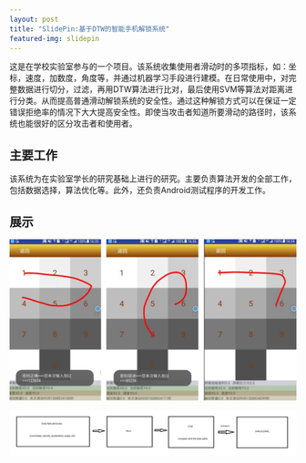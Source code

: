 ```yaml
---
layout: post
title: "SlidePin:基于DTW的智能手机解锁系统"
featured-img: slidepin
---
```


这是在学校实验室参与的一个项目。该系统收集使用者滑动时的多项指标，如：坐标，速度，加数度，角度等，并通过机器学习手段进行建模。在日常使用中，对完整数据进行切分，过滤，再用DTW算法进行比对，最后使用SVM等算法对距离进行分类。从而提高普通滑动解锁系统的安全性。通过这种解锁方式可以在保证一定错误拒绝率的情况下大大提高安全性。即使当攻击者知道所要滑动的路径时，该系统也能很好的区分攻击者和使用者。

## 主要工作

该系统为在实验室学长的研究基础上进行的研究。主要负责算法开发的全部工作，包括数据选择，算法优化等。此外，还负责Android测试程序的开发工作。


## 展示

![](/images/slidepin/p1.jpg)

![](/images/slidepin/p2.png)




